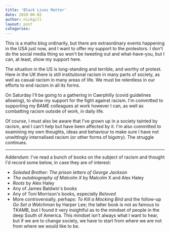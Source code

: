 ```yaml
---
title: 'Black Lives Matter'
date: 2020-06-02
author: nickgill
layout: post
categories:
---
```


This is a maths blog ordinarily, but there are extraordinary events happening in the USA just now, and I want to offer my support to the protestors. I don't do the social media thing so won't be tweeting out and what-have-you, but I can, at least, show my support here.

The situation in the US is long-standing and terrible, and worthy of protest. Here in the UK there is still institutional racism in many parts of society, as well as casual racism in many areas of life. We must be relentless in our efforts to end racism in all its forms.

On Saturday I'll be going to a gathering in Caerphilly (covid guidelines allowing), to show my support for the fight against racism. I'm committed to supporting my BAME colleagues at work however I can, as well as combatting racism outside of work, in daily life.

Of course, I must also be aware that I've grown up in a society tainted by racism, and I can't help but have been affected by it. I'm also committed to examining my own thoughts, ideas and behaviour to make sure I have not unwittingly internalised racism (or other forms of bigotry). The struggle continues.

***

Addendum: I've read a bunch of books on the subject of racism and thought I'd record some below, in case they are of interest:
 * *Soledad Brother: The prison letters of George Jackson*
 * *The autobiography of Malcolm X* by Malcolm X and Alex Haley
 * *Roots* by Alex Haley
 * Any of James Baldwin's books
 * Any of Toni Morrison's books, especially *Beloved*
 * More controversially, perhaps: *To Kill a Mocking Bird* and the follow-up *Go Set a Watchman* by Harper Lee; the latter book is not as famous to TKAMB, but I found it very insightful as to the mindset of people in the deep South of America. This mindset isn't always what I want to hear, but if we are to change society, we have to start from where we are not from where we would like to be.

